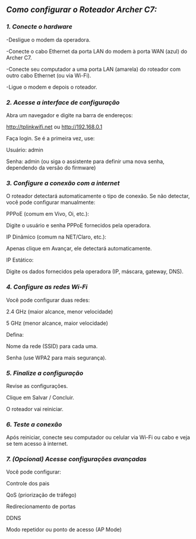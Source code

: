 ## __*Como configurar o Roteador Archer C7:*__



### __*1. Conecte o hardware*__

-Desligue o modem da operadora.

-Conecte o cabo Ethernet da porta LAN do modem à porta WAN (azul) do Archer C7.

-Conecte seu computador a uma porta LAN (amarela) do roteador com outro cabo Ethernet (ou via Wi-Fi).

-Ligue o modem e depois o roteador.

### __*2. Acesse a interface de configuração*__

Abra um navegador e digite na barra de endereços:

http://tplinkwifi.net
ou
http://192.168.0.1

Faça login. Se é a primeira vez, use:

Usuário: admin

Senha: admin
(ou siga o assistente para definir uma nova senha, dependendo da versão do firmware)

### __*3. Configure a conexão com a internet*__

O roteador detectará automaticamente o tipo de conexão. Se não detectar, você pode configurar manualmente:

PPPoE (comum em Vivo, Oi, etc.):

Digite o usuário e senha PPPoE fornecidos pela operadora.

IP Dinâmico (comum na NET/Claro, etc.):

Apenas clique em Avançar, ele detectará automaticamente.

IP Estático:

Digite os dados fornecidos pela operadora (IP, máscara, gateway, DNS).

### __*4. Configure as redes Wi-Fi*__

Você pode configurar duas redes:

2.4 GHz (maior alcance, menor velocidade)

5 GHz (menor alcance, maior velocidade)

Defina:

Nome da rede (SSID) para cada uma.

Senha (use WPA2 para mais segurança).

### __*5. Finalize a configuração*__

Revise as configurações.

Clique em Salvar / Concluir.

O roteador vai reiniciar.

### __*6. Teste a conexão*__

Após reiniciar, conecte seu computador ou celular via Wi-Fi ou cabo e veja se tem acesso à internet.

### __*7. (Opcional) Acesse configurações avançadas*__

Você pode configurar:

Controle dos pais

QoS (priorização de tráfego)

Redirecionamento de portas

DDNS

Modo repetidor ou ponto de acesso (AP Mode)
